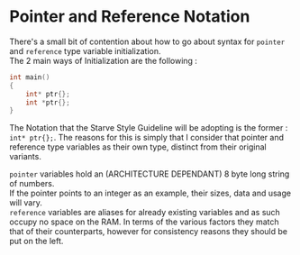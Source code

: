 # Pointer and Reference Notation

There's a small bit of contention about how to go about syntax for `pointer` and `reference` type variable initialization.  
The 2 main ways of Initialization are the following :
``` cpp linenums="1"
int main()
{
	int* ptr{};
	int *ptr{};
}
```

The Notation that the Starve Style Guideline will be adopting is the former : `int* ptr{};`.
The reasons for this is simply that I consider that pointer and reference type variables as their own type, distinct from their original variants.  

`pointer` variables hold an (ARCHITECTURE DEPENDANT) 8 byte long string of numbers.  
If the pointer points to an integer as an example, their sizes, data and usage will vary.  
`reference` variables are aliases for already existing variables and as such occupy no space on the RAM. In terms of the various factors they match that of their counterparts, however for consistency reasons they should be put on the left.